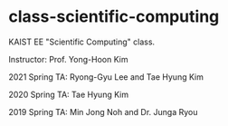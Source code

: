 # class-scientific-computing
KAIST EE "Scientific Computing" class. 

Instructor: Prof. Yong-Hoon Kim

2021 Spring TA: Ryong-Gyu Lee and Tae Hyung Kim

2020 Spring TA: Tae Hyung Kim  

2019 Spring TA: Min Jong Noh and Dr. Junga Ryou  
